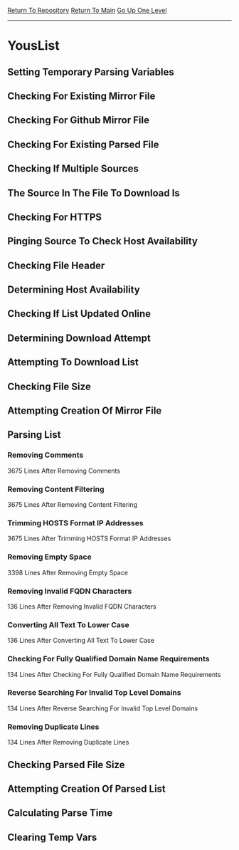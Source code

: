 [Return To Repository](https://github.com/deathbybandaid/piholeparser/)
[Return To Main](https://github.com/deathbybandaid/piholeparser/blob/master/RecentRunLogs/Mainlog.md)
[Go Up One Level](https://github.com/deathbybandaid/piholeparser/blob/master/RecentRunLogs/TopLevelScripts/30-Processing-Blacklists.md)
____________________________________
# YousList
## Setting Temporary Parsing Variables
## Checking For Existing Mirror File
## Checking For Github Mirror File
## Checking For Existing Parsed File
## Checking If Multiple Sources
## The Source In The File To Download Is
## Checking For HTTPS
## Pinging Source To Check Host Availability
## Checking File Header
## Determining Host Availability
## Checking If List Updated Online
## Determining Download Attempt
## Attempting To Download List
## Checking File Size
## Attempting Creation Of Mirror File
## Parsing List
### Removing Comments
3675 Lines After Removing Comments
### Removing Content Filtering
3675 Lines After Removing Content Filtering
### Trimming HOSTS Format IP Addresses
3675 Lines After Trimming HOSTS Format IP Addresses
### Removing Empty Space
3398 Lines After Removing Empty Space
### Removing Invalid FQDN Characters
136 Lines After Removing Invalid FQDN Characters
### Converting All Text To Lower Case
136 Lines After Converting All Text To Lower Case
### Checking For Fully Qualified Domain Name Requirements
134 Lines After Checking For Fully Qualified Domain Name Requirements
### Reverse Searching For Invalid Top Level Domains
134 Lines After Reverse Searching For Invalid Top Level Domains
### Removing Duplicate Lines
134 Lines After Removing Duplicate Lines
## Checking Parsed File Size
## Attempting Creation Of Parsed List
## Calculating Parse Time
## Clearing Temp Vars
